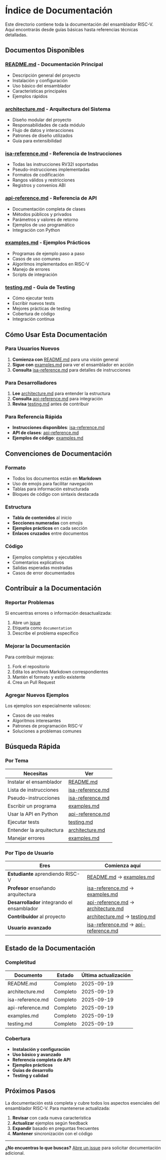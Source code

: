 # Índice de Documentación

Este directorio contiene toda la documentación del ensamblador RISC-V. Aquí encontrarás desde guías básicas hasta referencias técnicas detalladas.

## Documentos Disponibles

### [README.md](../README.md) - Documentación Principal

- Descripción general del proyecto
- Instalación y configuración
- Uso básico del ensamblador
- Características principales
- Ejemplos rápidos

### [architecture.md](architecture.md) - Arquitectura del Sistema

- Diseño modular del proyecto
- Responsabilidades de cada módulo
- Flujo de datos y interacciones
- Patrones de diseño utilizados
- Guía para extensibilidad

### [isa-reference.md](isa-reference.md) - Referencia de Instrucciones

- Todas las instrucciones RV32I soportadas
- Pseudo-instrucciones implementadas
- Formatos de codificación
- Rangos válidos y restricciones
- Registros y convenios ABI

### [api-reference.md](api-reference.md) - Referencia de API

- Documentación completa de clases
- Métodos públicos y privados
- Parámetros y valores de retorno
- Ejemplos de uso programático
- Integración con Python

### [examples.md](examples.md) - Ejemplos Prácticos

- Programas de ejemplo paso a paso
- Casos de uso comunes
- Algoritmos implementados en RISC-V
- Manejo de errores
- Scripts de integración

### [testing.md](testing.md) - Guía de Testing

- Cómo ejecutar tests
- Escribir nuevos tests
- Mejores prácticas de testing
- Cobertura de código
- Integración continua

## Cómo Usar Esta Documentación

### Para Usuarios Nuevos

1. **Comienza con** [README.md](../README.md) para una visión general
2. **Sigue con** [examples.md](examples.md) para ver el ensamblador en acción
3. **Consulta** [isa-reference.md](isa-reference.md) para detalles de instrucciones

### Para Desarrolladores

1. **Lee** [architecture.md](architecture.md) para entender la estructura
2. **Consulta** [api-reference.md](api-reference.md) para integración
3. **Revisa** [testing.md](testing.md) antes de contribuir

### Para Referencia Rápida

- **Instrucciones disponibles**: [isa-reference.md](isa-reference.md)
- **API de clases**: [api-reference.md](api-reference.md)
- **Ejemplos de código**: [examples.md](examples.md)

## Convenciones de Documentación

### Formato

- Todos los documentos están en **Markdown**
- Uso de emojis para facilitar navegación
- Tablas para información estructurada
- Bloques de código con sintaxis destacada

### Estructura

- **Tabla de contenidos** al inicio
- **Secciones numeradas** con emojis
- **Ejemplos prácticos** en cada sección
- **Enlaces cruzados** entre documentos

### Código

- Ejemplos completos y ejecutables
- Comentarios explicativos
- Salidas esperadas mostradas
- Casos de error documentados

## Contribuir a la Documentación

### Reportar Problemas

Si encuentras errores o información desactualizada:

1. Abre un [issue](https://github.com/SantiagoJaramilloDuque/Assembler/issues)
2. Etiqueta como `documentation`
3. Describe el problema específico

### Mejorar la Documentación

Para contribuir mejoras:

1. Fork el repositorio
2. Edita los archivos Markdown correspondientes
3. Mantén el formato y estilo existente
4. Crea un Pull Request

### Agregar Nuevos Ejemplos

Los ejemplos son especialmente valiosos:

- Casos de uso reales
- Algoritmos interesantes
- Patrones de programación RISC-V
- Soluciones a problemas comunes

## Búsqueda Rápida

### Por Tema

| Necesitas                | Ver                                                           |
| ------------------------ | ------------------------------------------------------------- |
| Instalar el ensamblador  | [README.md](../README.md#instalación)                         |
| Lista de instrucciones   | [isa-reference.md](isa-reference.md#instrucciones-base-rv32i) |
| Pseudo-instrucciones     | [isa-reference.md](isa-reference.md#pseudo-instrucciones)     |
| Escribir un programa     | [examples.md](examples.md#ejemplo-básico)                     |
| Usar la API en Python    | [api-reference.md](api-reference.md#clase-ensamblador)        |
| Ejecutar tests           | [testing.md](testing.md#ejecutar-tests)                       |
| Entender la arquitectura | [architecture.md](architecture.md#visión-general)             |
| Manejar errores          | [examples.md](examples.md#detección-de-errores)               |

### Por Tipo de Usuario

| Eres                                        | Comienza aquí                                                               |
| ------------------------------------------- | --------------------------------------------------------------------------- |
| **Estudiante** aprendiendo RISC-V           | [README.md](../README.md) → [examples.md](examples.md)                      |
| **Profesor** enseñando arquitectura         | [isa-reference.md](isa-reference.md) → [examples.md](examples.md)           |
| **Desarrollador** integrando el ensamblador | [api-reference.md](api-reference.md) → [architecture.md](architecture.md)   |
| **Contribuidor** al proyecto                | [architecture.md](architecture.md) → [testing.md](testing.md)               |
| **Usuario avanzado**                        | [isa-reference.md](isa-reference.md) → [api-reference.md](api-reference.md) |

## Estado de la Documentación

### Completitud

| Documento        | Estado   | Última actualización |
| ---------------- | -------- | -------------------- |
| README.md        | Completo | 2025-09-19           |
| architecture.md  | Completo | 2025-09-19           |
| isa-reference.md | Completo | 2025-09-19           |
| api-reference.md | Completo | 2025-09-19           |
| examples.md      | Completo | 2025-09-19           |
| testing.md       | Completo | 2025-09-19           |

### Cobertura

- **Instalación y configuración**
- **Uso básico y avanzado**
- **Referencia completa de API**
- **Ejemplos prácticos**
- **Guías de desarrollo**
- **Testing y calidad**

## Próximos Pasos

La documentación está completa y cubre todos los aspectos esenciales del ensamblador RISC-V. Para mantenerse actualizada:

1. **Revisar** con cada nueva característica
2. **Actualizar** ejemplos según feedback
3. **Expandir** basado en preguntas frecuentes
4. **Mantener** sincronización con el código

---

**¿No encuentras lo que buscas?** [Abre un issue](https://github.com/SantiagoJaramilloDuque/Assembler/issues) para solicitar documentación adicional.
